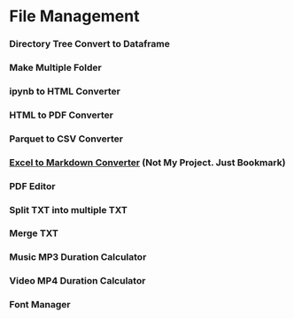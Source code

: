 # File Management
### Directory Tree Convert to Dataframe
### Make Multiple Folder
### ipynb to HTML Converter
### HTML to PDF Converter
### Parquet to CSV Converter
### [Excel to Markdown Converter](https://tabletomarkdown.com/convert-spreadsheet-to-markdown/) (Not My Project. Just Bookmark)
### PDF Editor
### Split TXT into multiple TXT
### Merge TXT
### Music MP3 Duration Calculator
### Video MP4 Duration Calculator
### Font Manager
